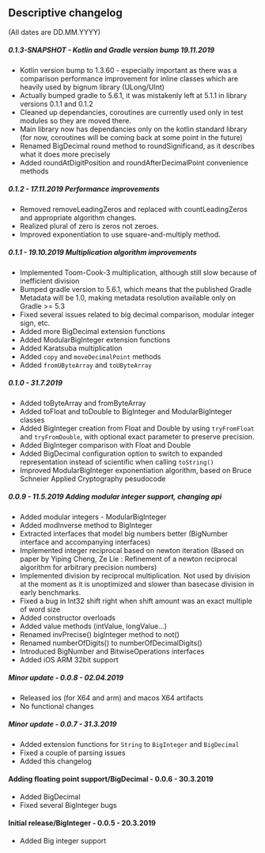 ## Descriptive changelog
(All dates are DD.MM.YYYY)
##### 0.1.3-SNAPSHOT - Kotlin and Gradle version bump 19.11.2019
- Kotlin version bump to 1.3.60 - especially important as there was a comparison performance improvement for inline classes 
which are heavily used by bignum library (ULong/UInt)
- Actually bumped gradle to 5.6.1, it was mistakenly left at 5.1.1 in library versions 0.1.1 and 0.1.2
- Cleaned up dependancies, coroutines are currently used only in test modules so they are moved there.
- Main library now has dependancies only on the kotlin standard library (for now, coroutines will be coming back at some point in the future)
- Renamed BigDecimal round method to roundSignificand, as it describes what it does more precisely
- Added roundAtDigitPosition and roundAfterDecimalPoint convenience methods

##### 0.1.2 - 17.11.2019 Performance improvements
- Removed removeLeadingZeros and replaced with countLeadingZeros and appropriate algorithm changes.
- Realized plural of zero is zeros not zeroes.
- Improved exponentiation to use square-and-multiply method.



##### 0.1.1 - 19.10.2019 Multiplication algorithm improvements
- Implemented Toom-Cook-3 multiplication, although still slow because of inefficient division
- Bumped gradle version to 5.6.1, which means that the published Gradle Metadata will be 1.0, making
metadata resolution available only on Gradle >= 5.3
- Fixed several issues related to big decimal comparison, modular integer sign, etc.
- Added more BigDecimal extension functions
- Added ModularBigInteger extension functions
- Added Karatsuba multiplication
- Added `copy` and `moveDecimalPoint` methods
- Added `fromUByteArray` and `toUByteArray`


##### 0.1.0 - 31.7.2019
- Added toByteArray and fromByteArray
- Added toFloat and toDouble to BigInteger and ModularBigInteger classes
- Added BigInteger creation from Float and Double by using `tryFromFloat` and `tryFromDouble`, with optional exact 
parameter to preserve precision.
- Added BigInteger comparison with Float and Double
- Added BigDecimal configuration option to switch to expanded representation instead of scientific when calling `toString()`
- Improved ModularBigInteger exponentiation algorithm, based on Bruce Schneier Applied Cryptography pesudocode

##### 0.0.9 - 11.5.2019 Adding modular integer support, changing api
- Added modular integers - ModularBigInteger
- Added modInverse method to BigInteger
- Extracted interfaces that model big numbers better (BigNumber<BigType> interface and accompanying interfaces)
- Implemented integer reciprocal based on newton iteration (Based on paper by Yiping Cheng, Ze Lie : Refinement of a newton reciprocal algorithm for arbitrary precision numbers)
- Implemented division by reciprocal multiplication. Not used by division at the moment as it is unoptimized and slower than basecase division in early benchmarks.
- Fixed a bug in Int32 shift right when shift amount was an exact multiple of word size 
- Added constructor overloads
- Added value methods (intValue, longValue...)
- Renamed invPrecise() bigInteger method to not()
- Renamed numberOfDigits() to numberOfDecimalDigits()
- Introduced BigNumber and BitwiseOperations interfaces 
- Added iOS ARM 32bit support 


##### Minor update - 0.0.8 - 02.04.2019
- Released ios (for X64 and arm) and macos X64 artifacts
- No functional changes


##### Minor update - 0.0.7 - 31.3.2019
- Added extension functions for `String` to `BigInteger` and `BigDecimal`
- Fixed a couple of parsing issues
- Added this changelog

#### Adding floating point support/BigDecimal - 0.0.6 - 30.3.2019
- Added BigDecimal
- Fixed several BigInteger bugs

#### Initial release/BigInteger - 0.0.5 - 20.3.2019
- Added Big integer support

